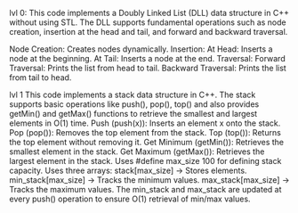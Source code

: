 lvl 0:
This code implements a Doubly Linked List (DLL) data structure in C++ without using STL. The DLL supports fundamental operations such as node creation, insertion at the head and tail, and forward and backward traversal.

Node Creation: Creates nodes dynamically.
Insertion:
At Head: Inserts a node at the beginning.
At Tail: Inserts a node at the end.
Traversal:
Forward Traversal: Prints the list from head to tail.
Backward Traversal: Prints the list from tail to head.


lvl 1
This code implements a stack data structure in C++. The stack supports basic operations like push(), pop(), top() and also provides getMin() and getMax() functions to retrieve the smallest and largest elements in O(1) time.
Push (push(x)): Inserts an element x onto the stack.
Pop (pop()): Removes the top element from the stack.
Top (top()): Returns the top element without removing it.
Get Minimum (getMin()): Retrieves the smallest element in the stack.
Get Maximum (getMax()): Retrieves the largest element in the stack.
Uses #define max_size 100 for defining stack capacity.
Uses three arrays:
stack[max_size] -> Stores elements.
min_stack[max_size] -> Tracks the minimum values.
max_stack[max_size] -> Tracks the maximum values.
The min_stack and max_stack are updated at every push() operation to ensure O(1) retrieval of min/max values.


